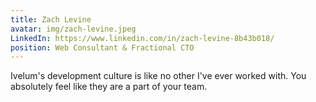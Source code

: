 ```yaml
---
title: Zach Levine
avatar: img/zach-levine.jpeg
LinkedIn: https://www.linkedin.com/in/zach-levine-8b43b018/
position: Web Consultant & Fractional CTO
---
```


Ivelum's development culture is like no other I've ever worked with.
You absolutely feel like they are a part of your team.
